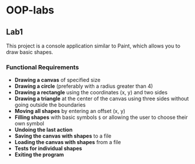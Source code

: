 # OOP-labs

## Lab1

This project is a console application similar to Paint, which allows you to draw basic shapes.

### Functional Requirements

- **Drawing a canvas** of specified size
- **Drawing a circle** (preferably with a radius greater than 4)
- **Drawing a rectangle** using the coordinates (x, y) and two sides
- **Drawing a triangle** at the center of the canvas using three sides without going outside the boundaries
- **Moving all shapes** by entering an offset (x, y)
- **Filling shapes** with basic symbols `$` or allowing the user to choose their own symbol
- **Undoing the last action**
- **Saving the canvas with shapes** to a file
- **Loading the canvas with shapes** from a file
- **Tests for individual shapes**
- **Exiting the program**

